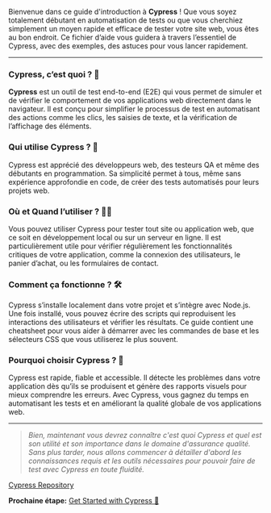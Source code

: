 Bienvenue dans ce guide d'introduction à **Cypress** ! Que vous soyez totalement débutant en automatisation de tests ou que vous cherchiez simplement un moyen rapide et efficace de tester votre site web, vous êtes au bon endroit. Ce fichier d’aide vous guidera à travers l’essentiel de Cypress, avec des exemples, des astuces pour vous lancer rapidement.

---
### Cypress, c’est quoi ? 🤔

**Cypress** est un outil de test end-to-end (E2E) qui vous permet de simuler et de vérifier le comportement de vos applications web directement dans le navigateur. Il est conçu pour simplifier le processus de test en automatisant des actions comme les clics, les saisies de texte, et la vérification de l’affichage des éléments.

### Qui utilise Cypress ? 👥

Cypress est apprécié des développeurs web, des testeurs QA et même des débutants en programmation. Sa simplicité permet à tous, même sans expérience approfondie en code, de créer des tests automatisés pour leurs projets web.

### Où et Quand l’utiliser ? 📍⏰

Vous pouvez utiliser Cypress pour tester tout site ou application web, que ce soit en développement local ou sur un serveur en ligne. Il est particulièrement utile pour vérifier régulièrement les fonctionnalités critiques de votre application, comme la connexion des utilisateurs, le panier d’achat, ou les formulaires de contact.

### Comment ça fonctionne ? 🛠️

Cypress s’installe localement dans votre projet et s’intègre avec Node.js. Une fois installé, vous pouvez écrire des scripts qui reproduisent les interactions des utilisateurs et vérifier les résultats. Ce guide contient une cheatsheet pour vous aider à démarrer avec les commandes de base et les sélecteurs CSS que vous utiliserez le plus souvent.

### Pourquoi choisir Cypress ? 🎯

Cypress est rapide, fiable et accessible. Il détecte les problèmes dans votre application dès qu’ils se produisent et génère des rapports visuels pour mieux comprendre les erreurs. Avec Cypress, vous gagnez du temps en automatisant les tests et en améliorant la qualité globale de vos applications web.

---

> *Bien, maintenant vous devrez connaître c'est quoi Cypress et quel est son utilité et son importance dans le domaine d'assurance qualité. Sans plus tarder, nous allons commencer à détailler d'abord les connaissances requis et les outils nécessaires pour pouvoir faire de test avec Cypress en toute fluidité.*

[Cypress Repository](https://github.com/cypress-io/cypress)

**Prochaine étape:** [Get Started with Cypress 🚀](/PREREQUIS.md)
